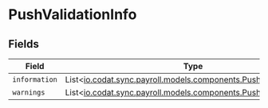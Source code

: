 # PushValidationInfo


## Fields

| Field                                                                                                               | Type                                                                                                                | Required                                                                                                            | Description                                                                                                         |
| ------------------------------------------------------------------------------------------------------------------- | ------------------------------------------------------------------------------------------------------------------- | ------------------------------------------------------------------------------------------------------------------- | ------------------------------------------------------------------------------------------------------------------- |
| `information`                                                                                                       | List<[io.codat.sync.payroll.models.components.PushFieldValidation](../../models/components/PushFieldValidation.md)> | :heavy_minus_sign:                                                                                                  | N/A                                                                                                                 |
| `warnings`                                                                                                          | List<[io.codat.sync.payroll.models.components.PushFieldValidation](../../models/components/PushFieldValidation.md)> | :heavy_minus_sign:                                                                                                  | N/A                                                                                                                 |